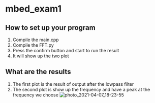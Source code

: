 # mbed_exam1

## How to set up your program
1. Compile the main.cpp
2. Compile the FFT.py
3. Press the confirm button and start to run the result
4. It will show up the two plot

## What are the results
1. The first plot is the result of output after the lowpass filter
3. The second plot is show up the frequency and have a peak at the frequency we choose
![photo_2021-04-07_18-23-55](https://user-images.githubusercontent.com/72565645/113851820-7a8c3c00-97ce-11eb-89f7-49e6fe234cec.jpg)
